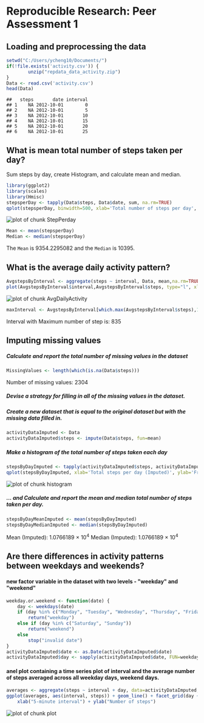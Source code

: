 # Reproducible Research: Peer Assessment 1

## Loading and preprocessing the data 

```r
setwd("C:/Users/ycheng10/Documents/")
if(!file.exists('activity.csv')) {
        unzip("repdata_data_activity.zip")
}
Data <- read.csv('activity.csv')
head(Data)
```

```
##   steps       date interval
## 1    NA 2012-10-01        0
## 2    NA 2012-10-01        5
## 3    NA 2012-10-01       10
## 4    NA 2012-10-01       15
## 5    NA 2012-10-01       20
## 6    NA 2012-10-01       25
```

## What is mean total number of steps taken per day?

Sum steps by day, create Histogram, and calculate mean and median.

```r
library(ggplot2)
library(scales)
library(Hmisc)
stepsperDay <- tapply(Data$steps, Data$date, sum, na.rm=TRUE)
qplot(stepsperDay, binwidth=500, xlab='Total number of steps per day', ylab='Frequency')
```

![plot of chunk StepPerday](figure/StepPerday-1.png)

```r
Mean <- mean(stepsperDay)
Median <- median(stepsperDay)
```
The `Mean` is 9354.2295082 and the `Median` is 10395.


## What is the average daily activity pattern?

```r
AvgstepsByInterval <- aggregate(steps ~ interval, Data, mean,na.rm=TRUE)
plot(AvgstepsByInterval$interval,AvgstepsByInterval$steps, type="l", xlab="5 Minute Interval", ylab="Average Number of Steps",main="Average daily activity pattern")
```

![plot of chunk AvgDailyActivity](figure/AvgDailyActivity-1.png)

```r
maxInterval <- AvgstepsByInterval[which.max(AvgstepsByInterval$steps),1]
```
Interval with Maximum number of step is: 835


## Imputing missing values
#####  Calculate and report the total number of missing values in the dataset 

```r
MissingValues <- length(which(is.na(Data$steps)))
```

Number of missing values: 2304

##### Devise a strategy for filling in all of the missing values in the dataset.
##### Create a new dataset that is equal to the original dataset but with the missing data filled in.

```r
activityDataImputed <- Data
activityDataImputed$steps <- impute(Data$steps, fun=mean)
```


##### Make a histogram of the total number of steps taken each day 

```r
stepsByDayImputed <- tapply(activityDataImputed$steps, activityDataImputed$date, sum)
qplot(stepsByDayImputed, xlab='Total steps per day (Imputed)', ylab='Frequency', binwidth=500)
```

![plot of chunk histogram](figure/histogram-1.png)

##### ... and Calculate and report the mean and median total number of steps taken per day. 

```r
stepsByDayMeanImputed <- mean(stepsByDayImputed)
stepsByDayMedianImputed <- median(stepsByDayImputed)
```
Mean (Imputed): 1.0766189 &times; 10<sup>4</sup>
Median (Imputed):  1.0766189 &times; 10<sup>4</sup>


## Are there differences in activity patterns between weekdays and weekends?

####  new factor variable in the dataset with two levels - "weekday" and "weekend"


```r
weekday.or.weekend <- function(date) {
    day <- weekdays(date)
    if (day %in% c("Monday", "Tuesday", "Wednesday", "Thursday", "Friday"))
        return("weekday")
    else if (day %in% c("Saturday", "Sunday"))
        return("weekend")
    else
        stop("invalid date")
}
activityDataImputed$date <- as.Date(activityDataImputed$date)
activityDataImputed$day <- sapply(activityDataImputed$date, FUN=weekday.or.weekend)
```

#### anel plot containing a time series plot of interval and the average number of steps averaged across all weekday days, weekend days. 

```r
averages <- aggregate(steps ~ interval + day, data=activityDataImputed, mean)
ggplot(averages, aes(interval, steps)) + geom_line() + facet_grid(day ~ .) +
    xlab("5-minute interval") + ylab("Number of steps")
```

![plot of chunk plot](figure/plot-1.png)

